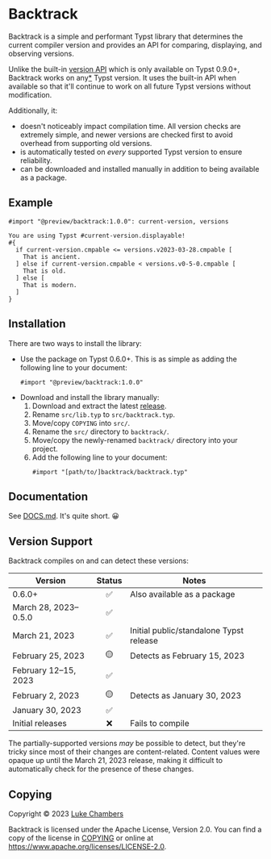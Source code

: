 # Backtrack

Backtrack is a simple and performant Typst library that determines the current
compiler version and provides an API for comparing, displaying, and observing
versions.

Unlike the built-in [version API][v0-9-0-version-api] which is only available on
Typst 0.9.0+, Backtrack works on any[*](#version-support) Typst version. It uses
the built-in API when available so that it'll continue to work on all future
Typst versions without modification.

Additionally, it:
- doesn't noticeably impact compilation time. All version checks are extremely
  simple, and newer versions are checked first to avoid overhead from supporting
  old versions.
- is automatically tested on _every_ supported Typst version to ensure
  reliability.
- can be downloaded and installed manually in addition to being available as a
  package.

[v0-9-0-version-api]: https://github.com/typst/typst/pull/2016

## Example

```typ
#import "@preview/backtrack:1.0.0": current-version, versions

You are using Typst #current-version.displayable!
#{
  if current-version.cmpable <= versions.v2023-03-28.cmpable [
    That is ancient.
  ] else if current-version.cmpable < versions.v0-5-0.cmpable [
    That is old.
  ] else [
    That is modern.
  ]
}
```

## Installation

There are two ways to install the library:
- Use the package on Typst 0.6.0+. This is as simple as adding the following
  line to your document:
  ```typ
  #import "@preview/backtrack:1.0.0"
  ```
- Download and install the library manually:
  1. Download and extract the latest [release][releases].
  2. Rename `src/lib.typ` to `src/backtrack.typ`.
  3. Move/copy `COPYING` into `src/`.
  4. Rename the `src/` directory to `backtrack/`.
  5. Move/copy the newly-renamed `backtrack/` directory into your project.
  6. Add the following line to your document:
     ```typ
     #import "[path/to/]backtrack/backtrack.typ"
     ```

[releases]: https://github.com/TheLukeGuy/backtrack/releases

## Documentation

See [DOCS.md](DOCS.md). It's quite short. 😀

## Version Support

Backtrack compiles on and can detect these versions:

| Version              | Status | Notes                                   |
| -------------------- | :----: | --------------------------------------- |
| 0.6.0+               |   ✅    | Also available as a package             |
| March 28, 2023–0.5.0 |   ✅    |                                         |
| March 21, 2023       |   ✅    | Initial public/standalone Typst release |
| February 25, 2023    |   🟡    | Detects as February 15, 2023            |
| February 12–15, 2023 |   ✅    |                                         |
| February 2, 2023     |   🟡    | Detects as January 30, 2023             |
| January 30, 2023     |   ✅    |                                         |
| Initial releases     |   ❌    | Fails to compile                        |

The partially-supported versions _may_ be possible to detect, but they're tricky
since most of their changes are content-related. Content values were opaque up
until the March 21, 2023 release, making it difficult to automatically check for
the presence of these changes.

## Copying

Copyright © 2023 [Luke Chambers][github-profile]

Backtrack is licensed under the Apache License, Version 2.0. You can find a copy
of the license in [COPYING](COPYING) or online at
<https://www.apache.org/licenses/LICENSE-2.0>.

[github-profile]: https://github.com/TheLukeGuy
